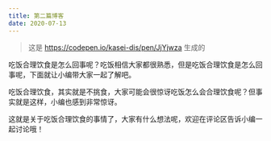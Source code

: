 ```yaml
---
title: 第二篇博客
date: 2020-07-13
---
```

>这是 https://codepen.io/kasei-dis/pen/JjYjwza 生成的


吃饭合理饮食是怎么回事呢？吃饭相信大家都很熟悉，但是吃饭合理饮食是怎么回事呢，下面就让小编带大家一起了解吧。

吃饭合理饮食，其实就是不挑食，大家可能会很惊讶吃饭怎么会合理饮食呢？但事实就是这样，小编也感到非常惊讶。

这就是关于吃饭合理饮食的事情了，大家有什么想法呢，欢迎在评论区告诉小编一起讨论哦！